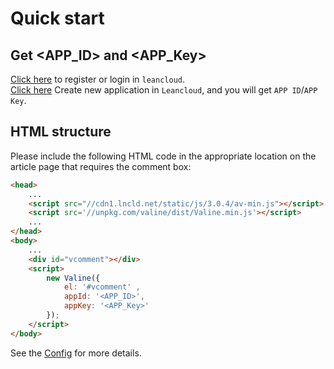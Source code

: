 # Quick start

## Get <APP_ID> and <APP_Key>
[Click here](https://leancloud.cn/dashboard/login.html#/signup) to register or login in `leancloud`.  
[Click here](https://leancloud.cn/dashboard/applist.html#/newapp) Create new application in `Leancloud`, and you will get `APP ID`/`APP Key`.

## HTML structure

Please include the following HTML code in the appropriate location on the article page that requires the comment box:

```html
<head>
    ...
    <script src="//cdn1.lncld.net/static/js/3.0.4/av-min.js"></script>
    <script src='//unpkg.com/valine/dist/Valine.min.js'></script>
    ...
</head>
<body>
    ...
    <div id="vcomment"></div>
    <script>
        new Valine({
            el: '#vcomment' ,
            appId: '<APP_ID>',
            appKey: '<APP_Key>'
        });
    </script>
</body>
```

See the [Config](config.md) for more details.


